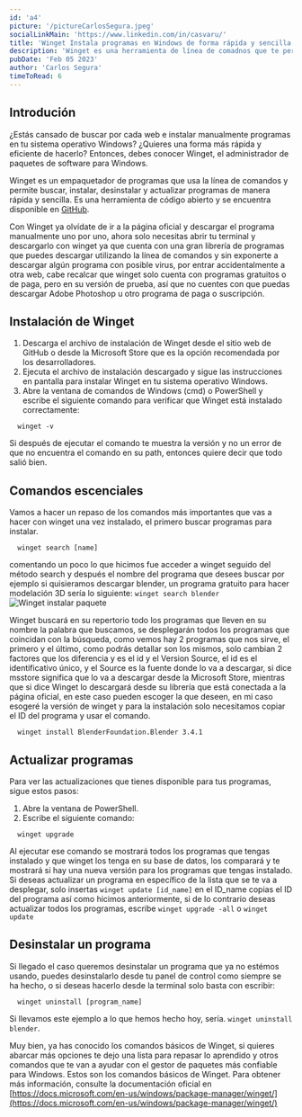 ```yaml
---
id: 'a4'
picture: '/pictureCarlosSegura.jpeg'
socialLinkMain: 'https://www.linkedin.com/in/casvaru/'
title: 'Winget Instala programas en Windows de forma rápida y sencilla'
description: 'Winget es una herramienta de línea de comadnos que te permite instalar y administrar programas de manera eficiente en Windows. Con Winget, puedes ver una lista completa de todos los paquetes disponibles y filtrarlos para encontrar el que estás buscando, ver información detallada sobre un paquete específico y actualizar todos tus paquetes de manera sencilla.'
pubDate: 'Feb 05 2023'
author: 'Carlos Segura'
timeToRead: 6
---
```


## Introdución

¿Estás cansado de buscar por cada web e instalar manualmente programas en tu sistema operativo Windows? ¿Quieres una forma más rápida y eficiente de hacerlo? Entonces, debes conocer Winget, el administrador de paquetes de software para Windows.

Winget es un empaquetador de programas que usa la línea de comandos y permite buscar, instalar, desinstalar y actualizar programas de manera rápida y sencilla. Es una herramienta de código abierto y se encuentra disponible en [GitHub](https://github.com/microsoft/winget-cli).

Con Winget ya olvídate de ir a la página oficial y descargar el programa manualmente uno por uno, ahora solo necesitas abrir tu terminal y descargarlo con winget ya que cuenta con una gran librería de programas que puedes descargar utilizando la línea de comandos y sin exponerte a descargar algún programa con posible virus, por entrar accidentalmente a otra web, cabe recalcar que winget solo cuenta con programas gratuitos o de paga, pero en su versión de prueba, así que no cuentes con que puedas descargar Adobe Photoshop u otro programa de paga o suscripción.

## Instalación de Winget
  1. Descarga el archivo de instalación de Winget desde el sitio web de GitHub o desde la Microsoft Store que es la opción recomendada por los desarrolladores.
  2. Ejecuta el archivo de instalación descargado y sigue las instrucciones en pantalla para instalar Winget en tu sistema operativo Windows.
  3. Abre la ventana de comandos de Windows (cmd) o PowerShell y escribe el siguiente comando para verificar que Winget está instalado correctamente:

```
  winget -v
```

Si después de ejecutar el comando te muestra la versión y no un error de que no encuentra el comando en su path, entonces quiere decir que todo salió bien.
## Comandos escenciales

Vamos a hacer un repaso de los comandos más importantes que vas a hacer con winget una vez instalado, el primero buscar programas para instalar.

```
  winget search [name]
```

comentando un poco lo que hicimos fue acceder a winget seguido del método search y después el nombre del programa que desees buscar por ejemplo si quisieramos descargar blender, un programa gratuito para hacer modelación 3D sería lo siguiente: `winget search blender`
![Winget instalar paquete](/230205wingetinstall.webp)

Winget buscará en su repertorio todo los programas que lleven en su nombre la palabra que buscamos, se desplegarán todos los programas que coincidan con la búsqueda, como vemos hay 2 programas que nos sirve, el primero y el último, como podrás detallar son los mismos, solo cambian 2 factores que los diferencia y es el id y el Version Source, el id es el identificativo único, y el Source es la fuente donde lo va a descargar, si dice msstore significa que lo va a descargar desde la Microsoft Store, mientras que si dice Winget lo descargará desde su librería que está conectada a la página oficial, en este caso pueden escoger la que deseen, en mi caso esogeré la versión de winget y para la instalación solo necesitamos copiar el ID del programa y usar el comando.

```
  winget install BlenderFoundation.Blender 3.4.1
```
## Actualizar programas

Para ver las actualizaciones que tienes disponible para tus programas, sigue estos pasos:

  1. Abre la ventana de PowerShell.
  2. Escribe el siguiente comando:

```
  winget upgrade
```

Al ejecutar ese comando se mostrará todos los programas que tengas instalado y que winget los tenga en su base de datos, los comparará y te mostrará si hay una nueva versión para los programas que tengas instalado. Si deseas actualizar un programa en específico de la lista que se te va a desplegar, solo insertas `winget update [id_name]` en el ID_name copias el ID del programa así como hicimos anteriormente, si de lo contrario deseas actualizar todos los programas, escribe `winget upgrade -all` o `winget update`

## Desinstalar un programa

Si llegado el caso queremos desinstalar un programa que ya no estémos usando, puedes desinstalarlo desde tu panel de control como siempre se ha hecho, o si deseas hacerlo desde la terminal solo basta con escribir:

```
  winget uninstall [program_name]
```

Si llevamos este ejemplo a lo que hemos hecho hoy, sería. `winget uninstall blender`.


Muy bien, ya has conocido los comandos básicos de Winget, si quieres abarcar más opciones te dejo una lista para repasar lo aprendido y otros comandos que te van a ayudar con el gestor de paquetes más confiable para Windows.
Estos son los comandos básicos de Winget. Para obtener más información, consulte la documentación oficial en [https://docs.microsoft.com/en-us/windows/package-manager/winget/](https://docs.microsoft.com/en-us/windows/package-manager/winget/)